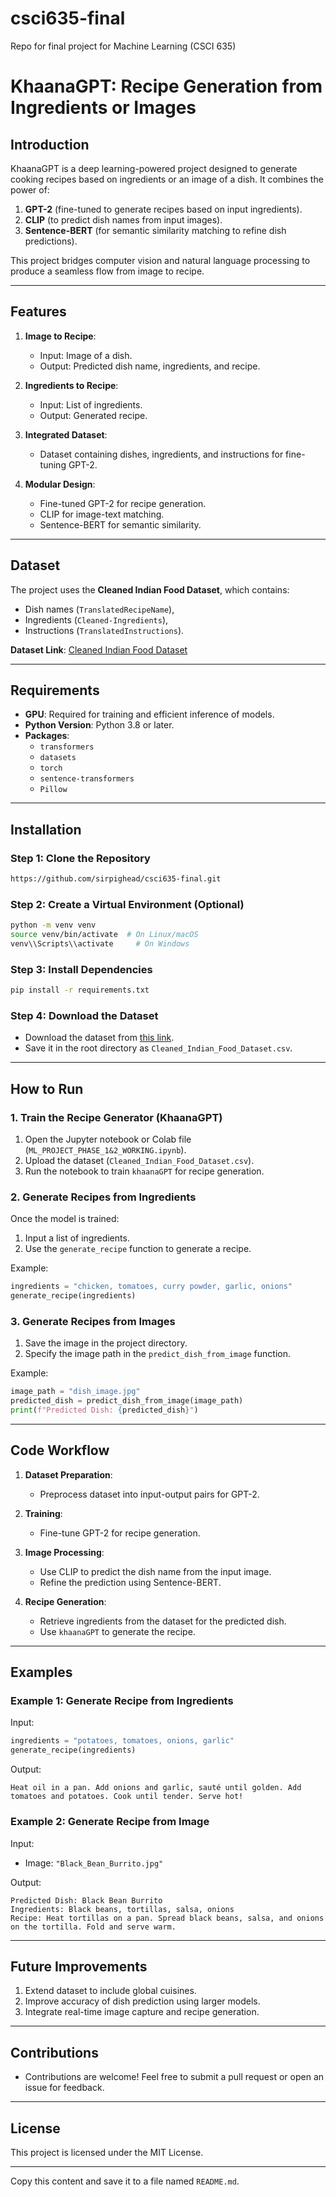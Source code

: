 # csci635-final
Repo for final project for Machine Learning (CSCI 635)

# **KhaanaGPT: Recipe Generation from Ingredients or Images**

## **Introduction**
KhaanaGPT is a deep learning-powered project designed to generate cooking recipes based on ingredients or an image of a dish. It combines the power of:
1. **GPT-2** (fine-tuned to generate recipes based on input ingredients).
2. **CLIP** (to predict dish names from input images).
3. **Sentence-BERT** (for semantic similarity matching to refine dish predictions).

This project bridges computer vision and natural language processing to produce a seamless flow from image to recipe.

---

## **Features**
1. **Image to Recipe**:
   - Input: Image of a dish.
   - Output: Predicted dish name, ingredients, and recipe.

2. **Ingredients to Recipe**:
   - Input: List of ingredients.
   - Output: Generated recipe.

3. **Integrated Dataset**:
   - Dataset containing dishes, ingredients, and instructions for fine-tuning GPT-2.

4. **Modular Design**:
   - Fine-tuned GPT-2 for recipe generation.
   - CLIP for image-text matching.
   - Sentence-BERT for semantic similarity.

---

## **Dataset**
The project uses the **Cleaned Indian Food Dataset**, which contains:
- Dish names (`TranslatedRecipeName`),
- Ingredients (`Cleaned-Ingredients`),
- Instructions (`TranslatedInstructions`).

**Dataset Link**: [Cleaned Indian Food Dataset](https://www.kaggle.com/datasets/saldenisov/recipenlg/data)

---

## **Requirements**
- **GPU**: Required for training and efficient inference of models.
- **Python Version**: Python 3.8 or later.
- **Packages**:
  - `transformers`
  - `datasets`
  - `torch`
  - `sentence-transformers`
  - `Pillow`

---

## **Installation**

### **Step 1: Clone the Repository**
```bash
https://github.com/sirpighead/csci635-final.git
```

### **Step 2: Create a Virtual Environment (Optional)**
```bash
python -m venv venv
source venv/bin/activate  # On Linux/macOS
venv\\Scripts\\activate     # On Windows
```

### **Step 3: Install Dependencies**
```bash
pip install -r requirements.txt
```

### **Step 4: Download the Dataset**
- Download the dataset from [this link](https://www.kaggle.com/datasets/saldenisov/recipenlg/data).
- Save it in the root directory as `Cleaned_Indian_Food_Dataset.csv`.

---

## **How to Run**

### **1. Train the Recipe Generator (KhaanaGPT)**
1. Open the Jupyter notebook or Colab file (`ML_PROJECT_PHASE_1&2_WORKING.ipynb`).
2. Upload the dataset (`Cleaned_Indian_Food_Dataset.csv`).
3. Run the notebook to train `khaanaGPT` for recipe generation.

### **2. Generate Recipes from Ingredients**
Once the model is trained:
1. Input a list of ingredients.
2. Use the `generate_recipe` function to generate a recipe.

Example:
```python
ingredients = "chicken, tomatoes, curry powder, garlic, onions"
generate_recipe(ingredients)
```

### **3. Generate Recipes from Images**
1. Save the image in the project directory.
2. Specify the image path in the `predict_dish_from_image` function.

Example:
```python
image_path = "dish_image.jpg"
predicted_dish = predict_dish_from_image(image_path)
print(f"Predicted Dish: {predicted_dish}")
```

---

## **Code Workflow**
1. **Dataset Preparation**:
   - Preprocess dataset into input-output pairs for GPT-2.

2. **Training**:
   - Fine-tune GPT-2 for recipe generation.

3. **Image Processing**:
   - Use CLIP to predict the dish name from the input image.
   - Refine the prediction using Sentence-BERT.

4. **Recipe Generation**:
   - Retrieve ingredients from the dataset for the predicted dish.
   - Use `khaanaGPT` to generate the recipe.

---

## **Examples**

### **Example 1: Generate Recipe from Ingredients**
Input:
```python
ingredients = "potatoes, tomatoes, onions, garlic"
generate_recipe(ingredients)
```
Output:
```
Heat oil in a pan. Add onions and garlic, sauté until golden. Add tomatoes and potatoes. Cook until tender. Serve hot!
```

### **Example 2: Generate Recipe from Image**
Input:
- Image: `"Black_Bean_Burrito.jpg"`

Output:
```
Predicted Dish: Black Bean Burrito
Ingredients: Black beans, tortillas, salsa, onions
Recipe: Heat tortillas on a pan. Spread black beans, salsa, and onions on the tortilla. Fold and serve warm.
```

---

## **Future Improvements**
1. Extend dataset to include global cuisines.
2. Improve accuracy of dish prediction using larger models.
3. Integrate real-time image capture and recipe generation.

---

## **Contributions**
- Contributions are welcome! Feel free to submit a pull request or open an issue for feedback.

---

## **License**
This project is licensed under the MIT License. 

---

Copy this content and save it to a file named `README.md`.
